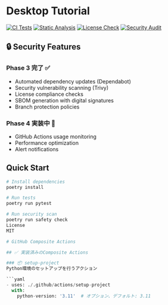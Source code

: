 # Desktop Tutorial

[![CI Tests](https://github.com/suima0713/desktop-tutorial/actions/workflows/ci-tests.yml/badge.svg)](https://github.com/suima0713/desktop-tutorial/actions/workflows/ci-tests.yml)
[![Static Analysis](https://github.com/suima0713/desktop-tutorial/actions/workflows/static-analysis.yml/badge.svg)](https://github.com/suima0713/desktop-tutorial/actions/workflows/static-analysis.yml)
[![License Check](https://github.com/suima0713/desktop-tutorial/actions/workflows/license-check.yml/badge.svg)](https://github.com/suima0713/desktop-tutorial/actions/workflows/license-check.yml)
[![Security Audit](https://github.com/suima0713/desktop-tutorial/actions/workflows/security-audit.yml/badge.svg)](https://github.com/suima0713/desktop-tutorial/actions/workflows/security-audit.yml)

## 🔒 Security Features

### Phase 3 完了 ✅
- Automated dependency updates (Dependabot)
- Security vulnerability scanning (Trivy)
- License compliance checks
- SBOM generation with digital signatures
- Branch protection policies

### Phase 4 実装中 🚧
- GitHub Actions usage monitoring
- Performance optimization
- Alert notifications

## Quick Start

```python
# Install dependencies
poetry install

# Run tests
poetry run pytest

# Run security scan
poetry run safety check
License
MIT

# GitHub Composite Actions

## ✅ 実装済みのComposite Actions

### 📦 setup-project
Python環境のセットアップを行うアクション

```yaml
- uses: ./.github/actions/setup-project
  with:
    python-version: '3.11'  # オプション、デフォルト: 3.11
